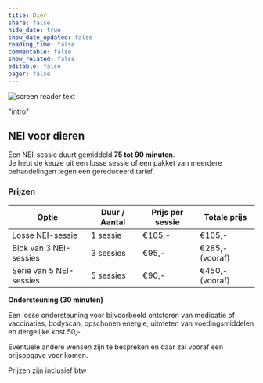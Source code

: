 ```yaml
---
title: Dier
share: false
hide_date: true
show_date_updated: false
reading_time: false
commentable: false
show_related: false
editable: false
pager: false
---
```


![screen reader text](paarden.jpeg)

"intro"

 
## NEI voor dieren

Een NEI-sessie duurt gemiddeld **75 tot 90 minuten**.  
Je hebt de keuze uit een losse sessie of een pakket van meerdere behandelingen tegen een gereduceerd tarief.

### Prijzen

| Optie                   | Duur / Aantal | Prijs per sessie | Totale prijs   |
|--------------------------|---------------|------------------|----------------|
| Losse NEI-sessie        | 1 sessie      | €105,-           | €105,-         |
| Blok van 3 NEI-sessies  | 3 sessies     | €95,-            | €285,- (vooraf)|
| Serie van 5 NEI-sessies | 5 sessies     | €90,-            | €450,- (vooraf)|

**Ondersteuning (30 minuten)**

Een losse ondersteuning voor bijvoorbeeld ontstoren van medicatie of vaccinaties, bodyscan, opschonen energie, uitmeten van voedingsmiddelen en dergelijke kost 50,-

Eventuele andere wensen zijn te bespreken en daar zal vooraf een prijsopgave voor komen.

Prijzen zijn inclusief btw
